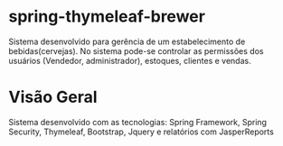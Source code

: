 # spring-thymeleaf-brewer
Sistema desenvolvido para gerência de um estabelecimento de bebidas(cervejas).
No sistema pode-se controlar as permissões dos usuários (Vendedor, administrador), estoques, clientes e vendas.

# Visão Geral

Sistema desenvolvido com as tecnologias: Spring Framework, Spring Security, Thymeleaf, Bootstrap, Jquery e relatórios com
JasperReports



